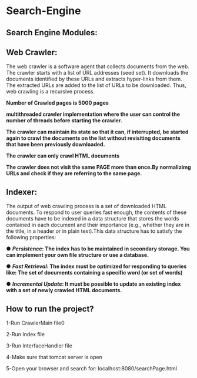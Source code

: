 # Search-Engine

## Search Engine Modules:

## Web Crawler:

The web crawler is a software agent that collects documents from the web. The crawler starts with a list of URL
addresses (seed set). It downloads the documents identified by these URLs and extracts hyper-links from them.
The extracted URLs are added to the list of URLs to be downloaded. Thus, web crawling is a recursive process.

**Number of Crawled pages is 5000 pages**

**multithreaded crawler implementation where the user can control the number of threads
before starting the crawler.**

**The crawler can maintain its state so that it can, if interrupted, be started again to crawl the documents
on the list without revisiting documents that have been previously downloaded.**

**The crawler can only crawl HTML documents**

**The crawler does not visit the same PAGE more than once.By normalizimg URLs and check if they are
referring to the same page.**


## Indexer:

The output of web crawling process is a set of downloaded HTML documents. To respond to user queries fast
enough, the contents of these documents have to be indexed in a data structure that stores the words
contained in each document and their importance (e.g., whether they are in the title, in a header or in plain
text).This data structure has to satisfy the following properties:

● **_Persistence_: The index has to be maintained in secondary storage. You can implement your own file
structure or use a database.**

● **_Fast Retrieval_: The index must be optimized for responding to queries like: The set of documents containing a specific word (or set of words)**

● **_Incremental Update_: It must be possible to update an existing index with a set of newly crawled HTML documents.**


## How to run the project?

1-Run CrawlerMain file0

2-Run Index file

3-Run InterfaceHandler file

4-Make sure that tomcat server is open

5-Open your browser and search for: localhost:8080/searchPage.html
